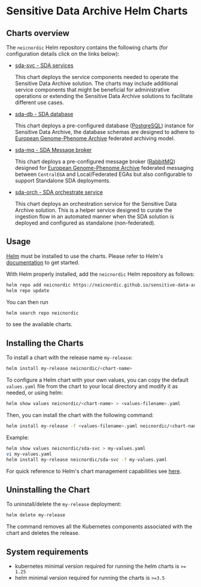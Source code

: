 # Sensitive Data Archive Helm Charts

## Charts overview

The `neicnordic` Helm repository contains the following charts (for configuration details click on the links below):

- [sda-svc - SDA services](https://github.com/neicnordic/sensitive-data-archive/blob/main/charts/sda-svc/README.md)

  This chart deploys the service components needed to operate the Sensitive Data Archive solution. The charts may include additional service components that might be beneficial for administrative operations or extending the Sensitive Data Archive solutions to facilitate different use cases.

- [sda-db - SDA database](https://github.com/neicnordic/sensitive-data-archive/blob/main/charts/sda-db/README.md)

  This chart deploys a pre-configured database ([PostgreSQL](https://www.postgresql.org/)) instance for Sensitive Data Archive, the database schemas are designed to adhere to [European Genome-Phenome Archive](https://ega-archive.org/) federated archiving model.

- [sda-mq - SDA Message broker](https://github.com/neicnordic/sensitive-data-archive/blob/main/charts/sda-mq/README.md)

  This chart deploys a pre-configured message broker ([RabbitMQ](https://www.rabbitmq.com/)) designed for [European Genome-Phenome Archive](https://ega-archive.org/) federated messaging between `CentralEGA` and Local/Federated EGAs but also configurable to support Standalone SDA deployments.

- [sda-orch - SDA orchestrate service](https://github.com/neicnordic/sensitive-data-archive/blob/main/charts/sda-orch/README.md)

  This chart deploys an orchestration service for the Sensitive Data Archive solution. This is a helper service designed to curate the ingestion flow in an automated manner when the SDA solution is deployed and configured as standalone (non-federated).

## Usage

[Helm](https://helm.sh) must be installed to use the charts.
Please refer to Helm's [documentation](https://helm.sh/docs/) to get started.

With Helm properly installed, add the `neicnordic` Helm repository as follows:

```sh
helm repo add neicnordic https://neicnordic.github.io/sensitive-data-archive
helm repo update
```

You can then run

```sh
helm search repo neicnordic
```

to see the available charts.

## Installing the Charts

To install a chart with the release name `my-release`:

```sh
helm install my-release neicnordic/<chart-name>
```

To configure a Helm chart with your own values, you can copy the default `values.yaml` file from the chart to your local directory and modify it as needed, or using helm:

```sh
helm show values neicnordic/<chart-name> > <values-filename>.yaml
```

Then, you can install the chart with the following command:

```sh
helm install my-release -f <values-filename>.yaml neicnordic/<chart-name>
```

Example:

```sh
helm show values neicnordic/sda-svc > my-values.yaml
vi my-values.yaml
helm install my-release neicnordic/sda-svc -f my-values.yaml
```

For quick reference to Helm's chart management capabilities see [here](https://helm.sh/docs/intro/cheatsheet/#chart-management).

## Uninstalling the Chart

To uninstall/delete the `my-release` deployment:

```sh
helm delete my-release
```

The command removes all the Kubernetes components associated with the chart and deletes the release.

## System requirements

 - kubernetes minimal version required for running the helm charts is `>= 1.25`
 - helm minimal version required for running the charts is `>=3.5`
